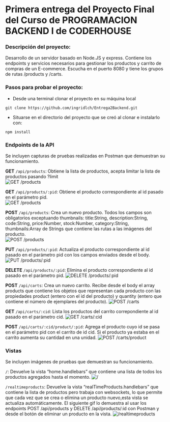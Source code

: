 # Primera entrega del Proyecto Final del Curso de PROGRAMACION BACKEND I de CODERHOUSE

### Descripción del proyecto:

Desarrollo de un servidor basado en Node.JS y express. Contiene los endpoints y servicios necesarios para gestionar los productos y carrito de compras de un E-commerce.
Escucha en el puerto 8080 y tiene los grupos de rutas /products y /carts.

### Pasos para probar el proyecto:

- Desde una terminal clonar el proyecto en su máquina local

```batch
git clone https://github.com/ingridlch/Entrega2Backend.git
```

- Situarse en el directorio del proyecto que se creó al clonar e instalarlo con:

```batch
npm install
```

### Endpoints de la API

Se incluyen capturas de pruebas realizadas en Postman que demuestran su funcionamiento.

**GET** `/api/products`: Obtiene la lista de productos, acepta limitar la lista de productos pasando ?limit \
![GET /products](./src/public/images/GETproducts.jpg)

**GET** `/api/products/:pid`: Obtiene el producto correspondiente al id pasado en el parámetro pid.\
![GET /products](./src/public/images/GETproducts2.jpg)

**POST** `/api/products`: Crea un nuevo producto. Todos los campos son obligatorios exceptuando thumbnails: title:String, description:String, code:String, price:Number, stock:Number, category:String, thumbnails:Array de Strings que contiene las rutas a las imágenes del producto. \
![POST /products](./src/public/images/POSTproducts.jpg)

**PUT** `/api/products/:pid`: Actualiza el producto correspondiente al id pasado en el parámetro pid con los campos enviados desde el body.
![PUT /products/:pid](./src/public/images/PUTproducts2.jpg)

**DELETE** `/api/products/:pid`: Elimina el producto correspondiente al id pasado en el parámetro pid.
![DELETE /products/:pid](./src/public/images/DELETEproducts2.jpg)

**POST** `/api/carts`: Crea un nuevo carrito. Recibe desde el body el array products que contiene los objetos que representan cada producto con las propiedades product (entero con el id del producto) y quantity (entero que contiene el número de ejemplares del producto).
![POST /carts](./src/public/images/POSTcarts.jpg)

**GET** `/api/carts/:cid`: Lista los productos del carrito correpondiente al id pasado en el parámetro cid.
![GET /carts/:cid](./src/public/images/GETcarts1.jpg)

**POST** `/api/carts/:cid/product/:pid`: Agrega el producto cuyo id se pasa en el parámetro pid con el carrito de id cid. Si el producto ya estaba en el carrito aumenta su cantidad en una unidad.
![POST /carts/product](./src/public/images/POSTcartsproduct.jpg)

### Vistas

Se incluyen imágenes de pruebas que demuestran su funcionamiento.

`/`: Devuelve la vista “home.handlebars” que contiene una lista de todos los productos agregados hasta el momento.
![/](./src/public/images/home.jpg)

`/realtimeproducts`: Devuelve la vista “realTimeProducts.handlebars” que contiene la lista de productos pero trabaja con websockets, lo que permite que cada vez que se crea o elimina un producto nuevo,esta vista se actualiza automáticamente. El siguiente gif lo demuestra al usar los endpoints POST /api/products y DELETE /api/products/:id con Postman y desde el botón de eliminar un producto en la vista.
![/realtimeproducts](./src/public/images/realtimeproducts.gif)
